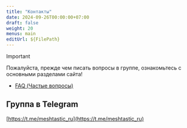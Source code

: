 ```yaml
---
title: "Контакты"
date: 2024-09-26T00:00:00+07:00
draft: false
weight: 20
menus: main
editUrl: ${FilePath}
---
```


> [!IMPORTANT]
> Пожалуйста, прежде чем писать вопросы в группе, ознакомьтесь с основными разделами сайта!
> - [FAQ (Частые вопросы)](/faq/)


## Группа в Telegram
[https://t.me/meshtastic_ru](https://t.me/meshtastic_ru)